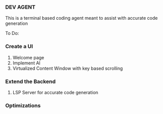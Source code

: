 ### DEV AGENT
This is a terminal based coding agent meant to assist with accurate code generation

To Do:
### Create a UI
1. Welcome page
2. Implement AI
3. Virtualized Content Window with key based scrolling
### Extend the Backend
1. LSP Server for accurate code generation
### Optimizations